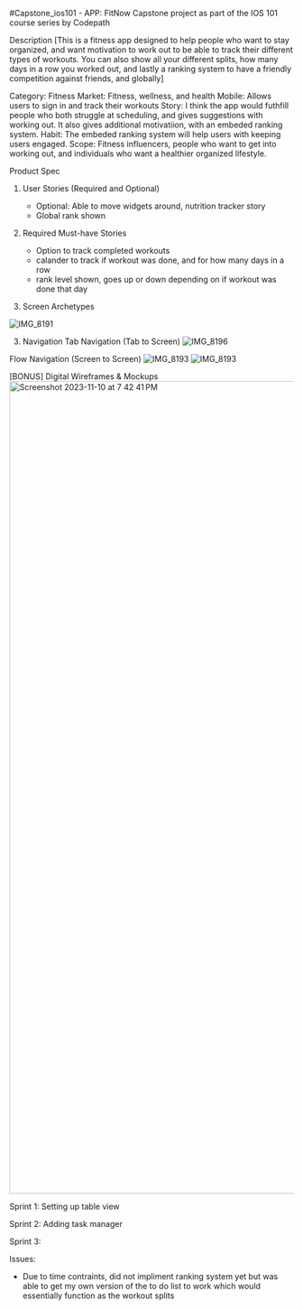 #Capstone_ios101 - APP: FitNow
Capstone project as part of the IOS 101 course series by Codepath


Description
[This is a fitness app designed to help people who want to stay organized, and want motivation to work out to be able to track their different types of workouts. You can also show all your different splits, how many days in a row you worked out, and lastly a ranking system to have a friendly competition against friends, and globally]

Category: Fitness
Market: Fitness, wellness, and health
Mobile: Allows users to sign in and track their workouts 
Story: I think the app would futhfill people who both struggle at scheduling, and gives suggestions with working out. It also gives additional motivatiion, with an embeded ranking system. 
Habit: The embeded ranking system will help users with keeping users engaged.
Scope: Fitness influencers, people who want to get into working out, and individuals who want a healthier organized lifestyle.

Product Spec
1. User Stories (Required and Optional)
   - Optional: Able to move widgets around, nutrition tracker story
   - Global rank shown
3. Required Must-have Stories
   - Option to track completed workouts
   - calander to track if workout was done, and for how many days in a row
   - rank level shown, goes up or down depending on if workout was done that day

2. Screen Archetypes

![IMG_8191](https://github.com/smyanj/Capstone_ios101/assets/95009071/7a772e51-4089-49ca-899c-906b4a15e365)


3. Navigation
Tab Navigation (Tab to Screen)
![IMG_8196](https://github.com/smyanj/Capstone_ios101/assets/95009071/8eb31f14-5de4-4de5-aba7-bbdbe3965aad)


Flow Navigation (Screen to Screen)
![IMG_8193](https://github.com/smyanj/Capstone_ios101/assets/95009071/72f96319-4128-4125-845a-085c785703e5)
![IMG_8193](https://github.com/smyanj/Capstone_ios101/assets/95009071/6588b72c-0af8-4744-b74c-42675524d1e5)

[BONUS] Digital Wireframes & Mockups
<img width="1440" alt="Screenshot 2023-11-10 at 7 42 41 PM" src="https://github.com/smyanj/Capstone_ios101/assets/95009071/037dcd62-4e26-4800-8025-5aa792c74427">

Sprint 1:
Setting up table view

Sprint 2:
Adding task manager

Sprint 3:


Issues:
- Due to time contraints, did not impliment ranking system yet but was able to get my own version of the to do list to work which would essentially function as the workout splits

